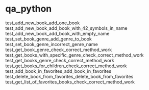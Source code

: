 # qa_python
test_add_new_book_add_one_book
test_add_new_book_add_book_with_42_symbols_in_name
test_add_new_book_add_book_with_empty_name
test_set_book_genre_add_genre_to_book
test_set_book_genre_incorrect_genre_name
test_get_book_genre_check_correct_method_work
test_get_books_with_specific_genre_check_correct_method_work
test_get_books_genre_check_correct_method_work
test_get_books_for_children_check_correct_method_work
test_add_book_in_favorites_add_book_in_favorites
test_delete_book_from_favorites_delete_book_from_favorites
test_get_list_of_favorites_books_check_correct_method_work